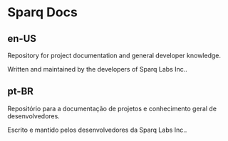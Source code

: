 # Sparq Docs

## en-US

Repository for project documentation and general developer knowledge.

Written and maintained by the developers of Sparq Labs Inc..

## pt-BR

Repositório para a documentação de projetos e conhecimento geral de desenvolvedores.

Escrito e mantido pelos desenvolvedores da Sparq Labs Inc..


